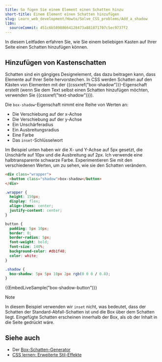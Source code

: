 ```yaml
---
title: So fügen Sie einem Element einen Schatten hinzu
short-title: Einem Element einen Schatten hinzufügen
slug: Learn_web_development/Howto/Solve_CSS_problems/Add_a_shadow
l10n:
  sourceCommit: 451c6b58988664128473a881871707c5ec9737f2
---
```


In diesem Leitfaden erfahren Sie, wie Sie einem beliebigen Kasten auf Ihrer Seite einen Schatten hinzufügen können.

## Hinzufügen von Kastenschatten

Schatten sind ein gängiges Designelement, das dazu beitragen kann, dass Elemente auf Ihrer Seite hervorstechen. In CSS werden Schatten auf den Kästen von Elementen mit der {{cssxref("box-shadow")}}-Eigenschaft erstellt (wenn Sie dem Text selbst einen Schatten hinzufügen möchten, verwenden Sie {{cssxref("text-shadow")}}).

Die `box-shadow`-Eigenschaft nimmt eine Reihe von Werten an:

- Die Verschiebung auf der x-Achse
- Die Verschiebung auf der y-Achse
- Ein Unschärferadius
- Ein Ausbreitungsradius
- Eine Farbe
- Das `inset`-Schlüsselwort

Im Beispiel unten haben wir die X- und Y-Achse auf 5px gesetzt, die Unschärfe auf 10px und die Ausbreitung auf 2px. Ich verwende eine halbtransparente schwarze Farbe. Experimentieren Sie mit den verschiedenen Werten, um zu sehen, wie sie den Schatten verändern.

```html live-sample___box-shadow-button
<div class="wrapper">
  <button class="shadow">box-shadow</button>
</div>
```

```css hidden live-sample___box-shadow-button
.wrapper {
  height: 150px;
  display: flex;
  align-items: center;
  justify-content: center;
}

button {
  padding: 5px 10px;
  border: 0;
  border-radius: 5px;
  font-weight: bold;
  font-size: 140%;
  background-color: #db1f48;
  color: white;
}
```

```css live-sample___box-shadow-button
.shadow {
  box-shadow: 5px 5px 10px 2px rgb(0 0 0 / 0.8);
}
```

{{EmbedLiveSample("box-shadow-button")}}

> [!NOTE]
> In diesem Beispiel verwenden wir `inset` nicht, was bedeutet, dass der Schatten der Standard-Abfall-Schatten ist und die Box über dem Schatten liegt. Eingefügte Schatten erscheinen innerhalb der Box, als ob der Inhalt in die Seite gedrückt wäre.

## Siehe auch

- Der [Box-Schatten-Generator](/de/docs/Web/CSS/CSS_backgrounds_and_borders/Box-shadow_generator)
- [CSS lernen: Erweiterte Stil-Effekte](/de/docs/Learn_web_development/Core/Styling_basics/Advanced_styling_effects)
